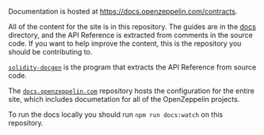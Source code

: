 Documentation is hosted at https://docs.openzeppelin.com/contracts.

All of the content for the site is in this repository. The guides are in the
[docs](/docs) directory, and the API Reference is extracted from comments in
the source code. If you want to help improve the content, this is the
repository you should be contributing to.

[`solidity-docgen`](https://github.com/OpenZeppelin/solidity-docgen) is the
program that extracts the API Reference from source code.

The [`docs.openzeppelin.com`](https://github.com/OpenZeppelin/docs.openzeppelin.com)
repository hosts the configuration for the entire site, which includes
documetation for all of the OpenZeppelin projects.

To run the docs locally you should run `npm run docs:watch` on this
repository.
